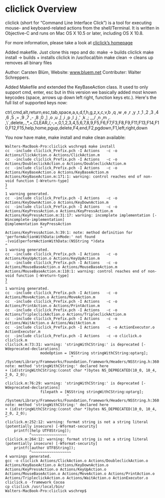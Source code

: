 cliclick Overview
=========================

cliclick (short for “Command Line Interface Click”) is a tool for executing mouse- and keyboard-related actions from the shell/Terminal. It is written in Objective-C and runs on Mac OS X 10.5 or later, including OS X 10.8.

For more information, please take a look at [cliclick’s homepage](http://www.bluem.net/jump/cliclick/)

Added makefile. Just clone this repo and do:
make -> builds cliclick
make install -> builds + installs cliclick in /usr/local/bin
make clean -> cleans up removes all binary files

Author: Carsten Blüm, Website: www.bluem.net 
Contributer: Walter Schreppers.

Added Makefile and extended the KeyBaseAction class. It used to only support cmd, enter, esc but in this version we basically added most
known keycodes (space, arrows up down left right, function keys etc.). Here's the full list of supported keys now:
 
ctrl,cmd,alt,return,esc,tab,space,a,s,d,f,h,g,z,x,c,v,b ,q ,w ,e ,r ,y ,t ,1 ,2 ,3 ,4 ,6 ,5 ,= ,9 ,7 ,- ,8 ,0 ,] ,o ,u ,[ ,i ,p ,l ,j ,' ,k ,; ,\,,/ ,n ,m ,. ,\\`,delete,.,*,+,CLEAR,/,-,=,0,1,2,3,4,5,6,7,8,9,F5,F6,F7,F3,F8,F9,F11,F13,F14,F10,F12,F15,help,home,pgup,delete,F4,end,F2,pgdown,F1,left,right,down


You now have make, make install and make clean available:
```
Walters-MacBook-Pro:cliclick wschrep$ make install
cc  -include cliclick_Prefix.pch -I Actions   -c -o Actions/ClickAction.o Actions/ClickAction.m
cc  -include cliclick_Prefix.pch -I Actions   -c -o Actions/DoubleclickAction.o Actions/DoubleclickAction.m
cc  -include cliclick_Prefix.pch -I Actions   -c -o Actions/KeyBaseAction.o Actions/KeyBaseAction.m
Actions/KeyBaseAction.m:171:1: warning: control reaches end of non-void function [-Wreturn-type]
}
^
1 warning generated.
cc  -include cliclick_Prefix.pch -I Actions   -c -o Actions/KeyDownAction.o Actions/KeyDownAction.m
cc  -include cliclick_Prefix.pch -I Actions   -c -o Actions/KeyPressAction.o Actions/KeyPressAction.m
Actions/KeyPressAction.m:31:17: warning: incomplete implementation [-Wincomplete-implementation]
@implementation KeyPressAction
                ^
Actions/KeyPressAction.h:39:1: note: method definition for 'performActionWithData:inMode:' not found
-(void)performActionWithData:(NSString *)data
^
1 warning generated.
cc  -include cliclick_Prefix.pch -I Actions   -c -o Actions/KeyUpAction.o Actions/KeyUpAction.m
cc  -include cliclick_Prefix.pch -I Actions   -c -o Actions/MouseBaseAction.o Actions/MouseBaseAction.m
Actions/MouseBaseAction.m:110:1: warning: control reaches end of non-void function [-Wreturn-type]
}
^
1 warning generated.
cc  -include cliclick_Prefix.pch -I Actions   -c -o Actions/MoveAction.o Actions/MoveAction.m
cc  -include cliclick_Prefix.pch -I Actions   -c -o Actions/PrintAction.o Actions/PrintAction.m
cc  -include cliclick_Prefix.pch -I Actions   -c -o Actions/TripleclickAction.o Actions/TripleclickAction.m
cc  -include cliclick_Prefix.pch -I Actions   -c -o Actions/WaitAction.o Actions/WaitAction.m
cc  -include cliclick_Prefix.pch -I Actions   -c -o ActionExecutor.o ActionExecutor.m
cc  -include cliclick_Prefix.pch -I Actions   -c -o cliclick.o cliclick.m
cliclick.m:73:31: warning: 'stringWithCString:' is deprecated [-Wdeprecated-declarations]
                modeOption = [NSString stringWithCString:optarg];
                              ^
/System/Library/Frameworks/Foundation.framework/Headers/NSString.h:360:1: note: method 'stringWithCString:' declared here
+ (id)stringWithCString:(const char *)bytes NS_DEPRECATED(10_0, 10_4, 2_0, 2_0);
^
cliclick.m:76:29: warning: 'stringWithCString:' is deprecated [-Wdeprecated-declarations]
                filepath = [NSString stringWithCString:optarg];
                            ^
/System/Library/Frameworks/Foundation.framework/Headers/NSString.h:360:1: note: method 'stringWithCString:' declared here
+ (id)stringWithCString:(const char *)bytes NS_DEPRECATED(10_0, 10_4, 2_0, 2_0);
^
cliclick.m:252:12: warning: format string is not a string literal (potentially insecure) [-Wformat-security]
    printf([help UTF8String]);
           ^~~~~~~~~~~~~~~~~
cliclick.m:264:12: warning: format string is not a string literal (potentially insecure) [-Wformat-security]
    printf([author UTF8String]);    
           ^~~~~~~~~~~~~~~~~~~
4 warnings generated.
gcc -o cliclick Actions/ClickAction.o Actions/DoubleclickAction.o Actions/KeyBaseAction.o Actions/KeyDownAction.o Actions/KeyPressAction.o Actions/KeyUpAction.o Actions/MouseBaseAction.o Actions/MoveAction.o Actions/PrintAction.o Actions/TripleclickAction.o Actions/WaitAction.o ActionExecutor.o cliclick.o -framework Cocoa
cp cliclick /usr/local/bin/
Walters-MacBook-Pro:cliclick wschrep$ 
```
